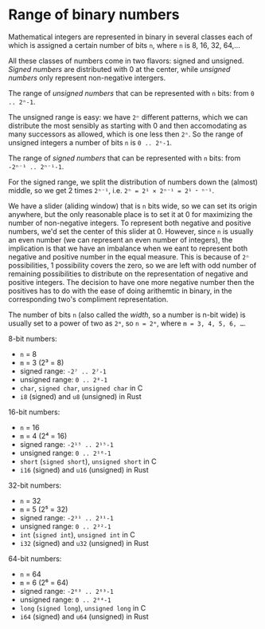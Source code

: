 # Range of binary numbers

Mathematical integers are represented in binary in several classes each of which is assigned a certain number of bits `n`, where `n` is 8, 16, 32, 64,...

All these classes of numbers come in two flavors: signed and unsigned. 
*Signed numbers* are distributed with 0 at the center, while *unsigned numbers* only represent non-negative intergers.

The range of *unsigned numbers* that can be represented with `n` bits: from `0 .. 2ⁿ-1`.

The unsigned range is easy: we have `2ⁿ` different patterns, which we can distribute the most sensibly as starting with 0 and then accomodating as many successors as allowed, which is one less then `2ⁿ`. So the range of unsigned integers a number of bits `n` is `0 .. 2ⁿ-1`.

The range of *signed numbers* that can be represented with `n` bits: from `-2ⁿ⁻¹ .. 2ⁿ⁻¹-1`.

For the signed range, we split the distribution of numbers down the (almost) middle, so we get 2 times `2ⁿ⁻¹`, i.e. `2ⁿ = 2¹ × 2ⁿ⁻¹ = 2¹ ᐩ ⁿ⁻¹`.

We have a slider (aliding window) that is `n` bits wide, so we can set its origin anywhere, but the only reasonable place is to set it at 0 for maximizing the number of non-negative integers. To represent both negative and positive numbers, we'd set the center of this slider at 0. However, since `n` is usually an even number (we can represent an even number of integers), the implication is that we have an imbalance when we eant to represent both negative and positive number in the equal measure. This is because of `2ⁿ` possibilities, 1 possibility covers the zero, so we are left with odd number of remaining possibilities to distribute on the representation of negative and positive integers. The decision to have one more negative number then the positives has to do with the ease of doing arithemtic in binary, in the corresponding two's compliment representation.


The number of bits `n` (also called the *width*, so a number is n-bit wide) is usually set to a power of two as `2ᵐ`, so `n = 2ᵐ`, where `m = 3, 4, 5, 6, …`.

8-bit numbers:
- `n` = 8
- `m` = 3 (2³ = 8)
- signed range: `-2⁷ .. 2⁷-1`
- unsigned range: `0 .. 2⁸-1`
- `char`, `signed char`, `unsigned char` in C
- `i8` (signed) and `u8` (unsigned) in Rust

16-bit numbers:
- `n` = 16
- `m` = 4 (2⁴ = 16)
- signed range: `-2¹⁵ .. 2¹⁵-1`
- unsigned range: `0 .. 2¹⁶-1`
- `short` (`signed short`), `unsigned short` in C
- `i16` (signed) and `u16` (unsigned) in Rust

32-bit numbers:
- `n` = 32
- `m` = 5 (2⁵ = 32)
- signed range: `-2³¹ .. 2³¹-1`
- unsigned range: `0 .. 2³²-1`
- `int` (`signed int`), `unsigned int` in C
- `i32` (signed) and `u32` (unsigned) in Rust

64-bit numbers:
- `n` = 64
- `m` = 6 (2⁶ = 64)
- signed range: `-2⁶³ .. 2⁶³-1`
- unsigned range: `0 .. 2⁶⁴-1`
- `long` (`signed long`), `unsigned long` in C
- `i64` (signed) and `u64` (unsigned) in Rust
